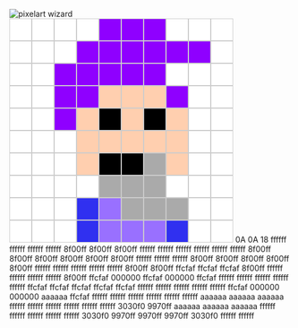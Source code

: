 ![pixelart wizard](../images/Wizard)
![pixelart wizard](../images/Wizard2.png)
0A
0A
18
ffffff
ffffff
ffffff
ffffff
8f00ff
8f00ff
8f00ff
ffffff
ffffff
ffffff
ffffff
ffffff
ffffff
8f00ff
8f00ff
8f00ff
8f00ff
8f00ff
8f00ff
ffffff
ffffff
ffffff
8f00ff
8f00ff
8f00ff
8f00ff
8f00ff
ffffff
ffffff
ffffff
ffffff
ffffff
8f00ff
8f00ff
ffcfaf
ffcfaf
ffcfaf
8f00ff
ffffff
ffffff
ffffff
ffffff
8f00ff
ffcfaf
000000
ffcfaf
000000
ffcfaf
ffffff
ffffff
ffffff
ffffff
ffffff
ffcfaf
ffcfaf
ffcfaf
ffcfaf
ffcfaf
ffffff
ffffff
ffffff
ffffff
ffffff
ffcfaf
000000
000000
aaaaaa
ffcfaf
ffffff
ffffff
ffffff
ffffff
ffffff
ffffff
aaaaaa
aaaaaa
aaaaaa
ffffff
ffffff
ffffff
ffffff
ffffff
ffffff
3030f0
9970ff
aaaaaa
aaaaaa
aaaaaa
ffffff
ffffff
ffffff
ffffff
ffffff
3030f0
9970ff
9970ff
9970ff
3030f0
ffffff
ffffff
